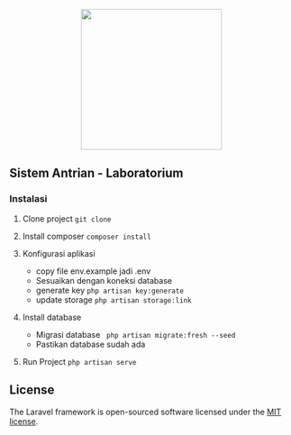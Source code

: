 <p align="center"><img width="250px" src="https://inspima.com/images/logo-i.png"></p>


## Sistem Antrian - Laboratorium

### Instalasi

1. Clone project ```git clone```
2. Install composer ```composer install```
3. Konfigurasi aplikasi
   - copy file env.example jadi .env
   - Sesuaikan dengan koneksi database
   - generate key ```php artisan key:generate```
   - update storage ```php artisan storage:link```

4. Install database
   - Migrasi database ``` php artisan migrate:fresh --seed``` 
   - Pastikan database sudah ada
5. Run Project ```php artisan serve```

## License

The Laravel framework is open-sourced software licensed under the [MIT license](https://opensource.org/licenses/MIT).
